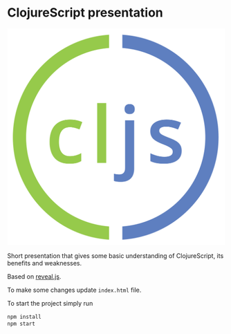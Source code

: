 # ClojureScript presentation

![ClojureScript](/examples/assets/logo.png)

Short presentation that gives some basic understanding of ClojureScript, its benefits and weaknesses.

Based on [reveal.js](https://revealjs.com/).

To make some changes update `index.html` file.

To start the project simply run
```
npm install
npm start
```
